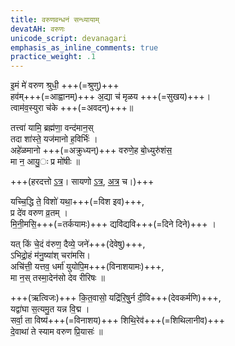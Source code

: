 ```yaml
---
title: वरुणवन्धनं सन्ध्यायाम्
devatAH: वरुणः
unicode_script: devanagari
emphasis_as_inline_comments: true
practice_weight: .1
---
```

इ॒मं मे॑ वरुण श्रुधी॒ +++(=श्रुणु)+++  
हव॑म्+++(=आह्वानम्)+++ अ॒द्या च॑ मृळय +++(=सुखय)+++।  
त्वाम॑व॒स्युरा च॑के +++(=अवदन्)+++॥  

तत्त्वा॑ यामि॒ ब्रह्म॑णा॒ वन्द॑मान॒स्  
तदा शा॑स्ते॒ यज॑मानो ह॒विर्भिः॑ ।  
अहे॑ळमानो +++(=अक्रुध्यन्)+++ वरुणे॒ह बो॒ध्युरु॑शंस॒  
मा न॒ आयु॒ः प्र मो॑षीः ॥

+++(हरदत्तो [ऽत्र](https://archive.org/stream/taittiriya/taittiriya_ekagni_kanda_haradatta#page/n33/mode/2up)। सायणो [ऽत्र](https://archive.org/stream/RgVedaWithSayanasCommentaryPart1/rv_sayanabhasya_part1#page/n223/mode/2up), [अत्र](https://archive.org/stream/Anandashram_Samskrita_Granthavali_Anandashram_Sanskrit_Series/ASS_042_Krishna_Yajurvediya_Taittiriya_Samhita_Part_5_-_Kasinath_Sastri_Agase_1946#page/n311/mode/2up) च।)+++

यच्चि॒द्धि ते॒ विशो॑ यथा॒+++(=विश इव)+++,  
प्र दे॑व वरुण व्र॒तम् ।  
मि॒नी॒मसि॒+++(=तर्कयामः)+++ द्यवि॑द्यवि+++(=दिने दिने)+++ ।

यत् किं चे॒दं व॑रुण॒ दैव्ये॒ जने॑+++(देवेषु)+++,  
ऽभिद्रो॒हं म॑नु॒ष्या॑श् चरा॑मसि।   
अचि॑त्ती॒ यत्तव॒ धर्मा॑ युयोपि॒म+++(विनाशयामः)+++,  
मा न॒स् तस्मा॒देन॑सो देव रीरिषः ॥

+++(ऋत्विजः)+++ कि॒त॒वासो॒ यद्रि॑रि॒षुुर्न दी॒वि+++(देवकर्मणि)+++,  
यद्वा॑घा स॒त्यमु॒त यन्न वि॒द्म ।  
सर्वा॒ ता विष्य॑+++(=विनाशय)+++ शिथि॒रेव॑+++(=शिथिलानीव)+++  
दे॒वाथा॑ ते स्याम वरुण प्रि॒यासः॑ ॥
